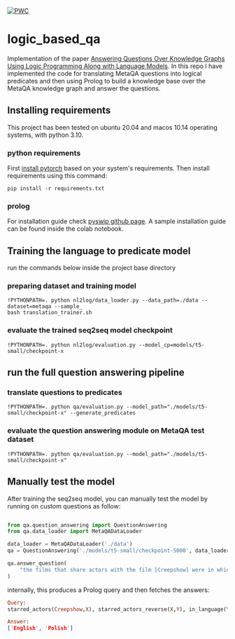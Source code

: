 [![PWC](https://img.shields.io/endpoint.svg?url=https://paperswithcode.com/badge/answering-questions-over-knowledge-graphs/question-answering-on-metaqa)](https://paperswithcode.com/sota/question-answering-on-metaqa?p=answering-questions-over-knowledge-graphs)

# logic_based_qa

Implementation of the paper [Answering Questions Over Knowledge Graphs Using Logic Programming Along with Language Models](https://arxiv.org/abs/2303.02206).
In this repo I have implemented the code for translating MetaQA 
questions into logical predicates and then using Prolog to build a 
knowledge base over the MetaQA knowledge graph and answer the questions.

## Installing requirements

This project has been tested on ubuntu 20.04 and macos 10.14 operating systems, with
python 3.10.

### python requirements

First [install pytorch](https://pytorch.org/get-started/locally/) based on your system's requirements. Then install requirements using this command:
```
pip install -r requirements.txt
```

### prolog

For installation guide check [pyswip github page](https://github.com/yuce/pyswip). A sample installation 
guide can be found inside the colab notebook.


## Training the language to predicate model

run the commands below inside the project base directory

### preparing dataset and training model

```
!PYTHONPATH=. python nl2log/data_loader.py --data_path=./data --dataset=metaqa --sample_
bash translation_trainer.sh
```

### evaluate the trained seq2seq model checkpoint
```
!PYTHONPATH=. python nl2log/evaluation.py --model_cp=models/t5-small/checkpoint-x
```

## run the full question answering pipeline

### translate questions to predicates
```
!PYTHONPATH=. python qa/evaluation.py --model_path="./models/t5-small/checkpoint-x" --generate_predicates
```

### evaluate the question answering module on MetaQA test dataset
```
!PYTHONPATH=. python qa/evaluation.py --model_path="./models/t5-small/checkpoint-x"
```

## Manually test the model

After training the seq2seq model, you can manually test the model by running on
custom questions as follow:

```python

from qa.question_answering import QuestionAnswering
from qa.data_loader import MetaQADataLoader

data_loader = MetaQADataLoader('./data')
qa = QuestionAnswering('./models/t5-small/checkpoint-5000', data_loader)

qa.answer_question(
    "the films that share actors with the film [Creepshow] were in which languages"
)
```

internally, this produces a Prolog query and then fetches the answers:

```Prolog
Query:
starred_actors(Creepshow,X), starred_actors_reverse(X,Y), in_language(Y,Z), not(Y==Creepshow)

Answer:
['English', 'Polish']

```

